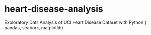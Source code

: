 # heart-disease-analysis
Exploratory Data Analysis of UCI Heart Disease Dataset with Python ( pandas, seaborn, matplotlib)
